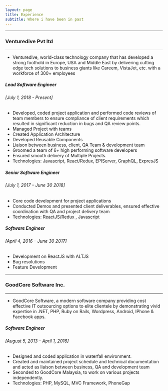 ```yaml
---
layout: page
title: Experience
subtitle: Where i have been in past
---
```

---
### Venturedive Pvt ltd
---
- Venturedive, world-class technology company that has developed a strong foothold in Europe, USA and Middle East by delivering cutting edge tech solutions to business giants like Careem, VistaJet, etc. with a workforce of 300+ employees

##### Lead Software Engineer
###### [July 1, 2018 - Present]
- Developed, coded project application and performed code reviews of team members to ensure compliance of client requirements which resulted in significant reduction in bugs and QA review points.
- Managed Project with teams
- Created Application Architecture
- Developed Reusable Components
- Liaison between business, client, QA Team & development team
- Groomed a team of 6+ high performing software developers
- Ensured smooth delivery of Multiple Projects.
- Technologies: Javascript, React/Redux, EPIServer, GraphQL, ExpresJS

##### Senior Software Engineer
###### [July 1, 2017 – June 30 2018]
- Core code development for project applications
- Conducted Demos and presented client deliverables, ensured effective coordination
with QA and project delivery team
- Technologies: ReactJS/Redux , Javascript


##### Software Engineer
###### [April 4, 2016 – June 30 2017]
- Development on ReactJS with ALTJS
- Bug resolutions
- Feature Development



---
### GoodCore Software Inc.
---
- GoodCore Software, a modern software company providing cost effective IT outsourcing options to elite clientele by demonstrating vivid expertise in .NET, PHP, Ruby on Rails, Wordpress, Android, IPhone & Facebook apps.

##### Software Engineer
###### [August 5, 2013 – April 1, 2016]
- Designed and coded application in waterfall environment.
- Created and maintained project schedule and technical documentation and acted as
liaison between business, QA and development team
- Seconded to GoodCore Malaysia, to work on various projects independently.
- Technologies: PHP, MySQL, MVC Framework, PhoneGap
